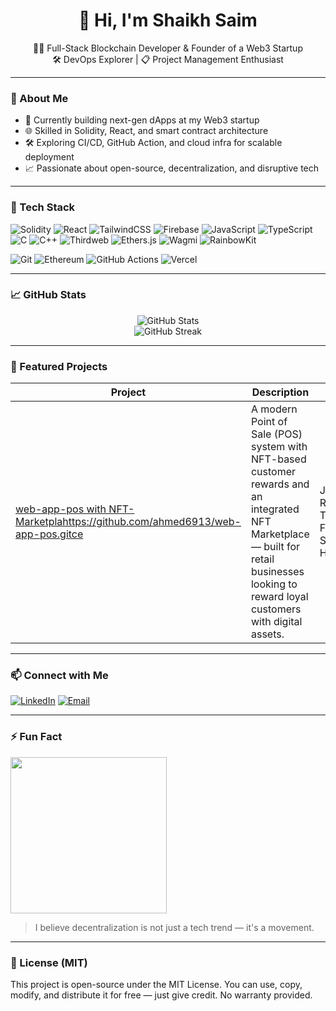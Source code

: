 
<h1 align="center">👋 Hi, I'm Shaikh Saim</h1>
<p align="center">
  🧑‍💻 Full-Stack Blockchain Developer & Founder of a Web3 Startup <br>
  🛠️ DevOps Explorer | 📋 Project Management Enthusiast
</p>

---

### 🚀 About Me

- 🔭 Currently building next-gen dApps at my Web3 startup
- 🌐 Skilled in Solidity, React, and smart contract architecture
- 🛠️ Exploring CI/CD, GitHub Action, and cloud infra for scalable deployment
- 📈 Passionate about open-source, decentralization, and disruptive tech

---

### 🧠 Tech Stack

![Solidity](https://img.shields.io/badge/Solidity-363636?style=for-the-badge&logo=solidity&logoColor=white)
![React](https://img.shields.io/badge/React-20232A?style=for-the-badge&logo=react&logoColor=61DAFB)
![TailwindCSS](https://img.shields.io/badge/TailwindCSS-0EA5E9?style=for-the-badge&logo=tailwind-css&logoColor=white)
![Firebase](https://img.shields.io/badge/Firebase-FFCA28?style=for-the-badge&logo=firebase&logoColor=black)
![JavaScript](https://img.shields.io/badge/JavaScript-F7DF1E?style=for-the-badge&logo=javascript&logoColor=black)
![TypeScript](https://img.shields.io/badge/TypeScript-3178C6?style=for-the-badge&logo=typescript&logoColor=white)
![C](https://img.shields.io/badge/C-00599C?style=for-the-badge&logo=c&logoColor=white)
![C++](https://img.shields.io/badge/C++-00599C?style=for-the-badge&logo=c%2B%2B&logoColor=white)
![Thirdweb](https://img.shields.io/badge/Thirdweb-000000?style=for-the-badge&logo=data:image/svg+xml;base64,PHN2ZyB3aWR0aD0iMjEiIGhlaWdodD0iMjEiIHZpZXdCb3g9IjAgMCAyMSAyMSIgZmlsbD0ibm9uZSIgeG1sbnM9Imh0dHA6Ly93d3cudzMub3JnLzIwMDAvc3ZnIj4KPHBhdGggZD0iTTEwLjM0NCAwTDcuODQ2IDYuMDc1TDEwLjY4NiAxMi4yODZIMTQuNzVMMTAuMzQ0IDBaTTEwLjY5NyAxMi4yODZMNy45MzUgOC4wMDFMMS4zNzUgMjAuNzVIMTAuNjk3VjEyLjI4NlpNMTIuNTg3IDEyLjI4NkwxNS4zNDggMTYuNTYxTDIxLjkwOSAwLjgxNUgxMi41ODdWMTIuMjg2WiIgZmlsbD0iI0ZGRiIvPgo8L3N2Zz4=&logoColor=white)
![Ethers.js](https://img.shields.io/badge/Ethers.js-3C3C3D?style=for-the-badge&logo=ethereum&logoColor=white)
![Wagmi](https://img.shields.io/badge/Wagmi-0D1117?style=for-the-badge&logo=ethereum&logoColor=white)
![RainbowKit](https://img.shields.io/badge/RainbowKit-8B5CF6?style=for-the-badge&logo=rainbow&logoColor=white)

![Git](https://img.shields.io/badge/Git-F05032?style=for-the-badge&logo=git&logoColor=white)
![Ethereum](https://img.shields.io/badge/Ethereum-3C3C3D?style=for-the-badge&logo=ethereum&logoColor=white)
![GitHub Actions](https://img.shields.io/badge/GitHub_Actions-2088FF?style=for-the-badge&logo=github-actions&logoColor=white)
![Vercel](https://img.shields.io/badge/Vercel-000000?style=for-the-badge&logo=vercel&logoColor=white)

---

### 📈 GitHub Stats

<p align="center">
  <img src="https://github-readme-stats.vercel.app/api?username=shaikhsaim&show_icons=true&theme=radical" alt="GitHub Stats" />
  <br />
  <img src="https://github-readme-streak-stats.herokuapp.com/?user=shaikhsaim&theme=radical" alt="GitHub Streak" />
</p>

---

### 🧪 Featured Projects

| Project | Description | Tech |
|--------|-------------|------|
| [web-app-pos with NFT-Marketplahttps://github.com/ahmed6913/web-app-pos.gitce]() | A modern Point of Sale (POS) system with NFT-based customer rewards and an integrated NFT Marketplace — built for retail businesses looking to reward loyal customers with digital assets. | Javascript, React, TailwindCSS, Firebase, Solidity, Hardhat | Firebase Hosting 


---

### 📫 Connect with Me

[![LinkedIn](https://img.shields.io/badge/LinkedIn-blue?style=for-the-badge&logo=linkedin)](https://www.linkedin.com/in/saim-ahmed-5903a0339)
[![Email](https://img.shields.io/badge/Email-D14836?style=for-the-badge&logo=gmail&logoColor=white)](mailto:ahmedshaikh777121@gmail.com)

---

### ⚡ Fun Fact

<img src="https://media.giphy.com/media/26ufdipQqU2lhNA4g/giphy.gif" width="250"/>

> I believe decentralization is not just a tech trend — it's a movement.

---

### 📜 License (MIT)

This project is open-source under the MIT License.
You can use, copy, modify, and distribute it for free — just give credit.
No warranty provided.
